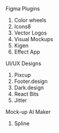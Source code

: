 Figma Plugins

1. Color wheels
2. Icons8
3. Vector Logos
4. Visual Mockups
5. Kigen
6. Effect App

UI/UX Designs

1. Pixcup
2. Footer.design
3. Dark.design
4. React Bits
5. Jitter

Mock-up AI Maker

1. Spline
